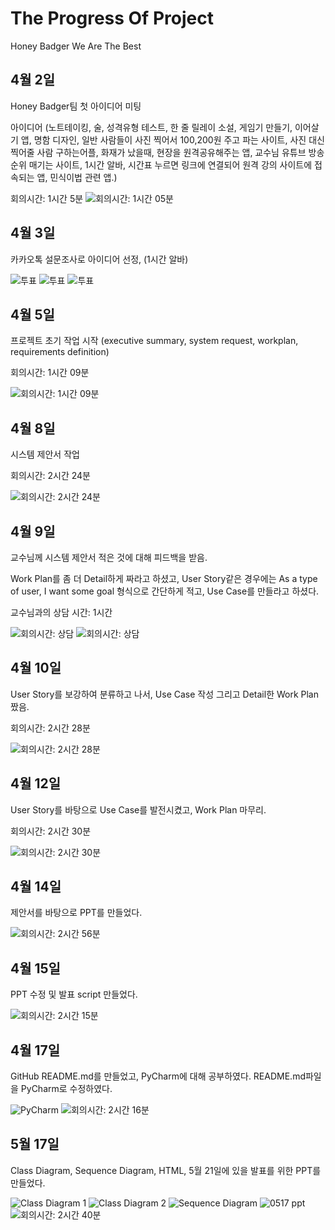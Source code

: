 # The Progress Of Project
Honey Badger We Are The Best
## 4월 2일
Honey Badger팀 첫 아이디어 미팅


아이디어 (노트테이킹, 술, 성격유형 테스트, 한 줄 릴레이 소설, 게임기 만들기, 이어살기 앱, 명함 디자인, 일반 사람들이 사진 찍어서 100,200원 주고
파는 사이트, 사진 대신 찍어줄 사람 구하는어플, 화재가 났을때, 현장을 원격공유해주는 앱, 교수님 유튜브 방송 순위 매기는 사이트, 1시간 알바, 시간표
누르면 링크에 연결되어 원격 강의 사이트에 접속되는 앱, 민식이법 관련 앱.)

회의시간: 1시간 5분
![회의시간: 1시간 05분](0402.PNG)

## 4월 3일 
카카오톡 설문조사로 아이디어 선정, (1시간 알바)

![투표](vote_idea1.PNG)
![투표](vote_idea2.PNG)
![투표](vote_idea3.PNG)

## 4월 5일
프로젝트 초기 작업 시작 (executive summary, system request, workplan, requirements definition)

회의시간: 1시간 09분

![회의시간: 1시간 09분](0405.PNG)

## 4월 8일 
시스템 제안서 작업

회의시간: 2시간 24분

![회의시간: 2시간 24분](0408.PNG)

## 4월 9일
교수님께 시스템 제안서 적은 것에 대해 피드백을 받음.

Work Plan를 좀 더 Detail하게 짜라고 하셨고,
User Story같은 경우에는 As a type of user, I want some goal 형식으로 간단하게 적고, Use Case를 만들라고 하셨다.

교수님과의 상담 시간: 1시간

![회의시간: 상담](feedback1.jpg)
![회의시간: 상담](feedback2.jpg)

## 4월 10일 
User Story를 보강하여 분류하고 나서, Use Case 작성 그리고 Detail한 Work Plan 짰음.

회의시간: 2시간 28분

![회의시간: 2시간 28분](0410.PNG)

## 4월 12일
User Story를 바탕으로 Use Case를 발전시켰고, Work Plan 마무리.

회의시간: 2시간 30분

![회의시간: 2시간 30분](0412.PNG)

## 4월 14일
제안서를 바탕으로 PPT를 만들었다. 

![회의시간: 2시간 56분](0414.PNG)

## 4월 15일
PPT 수정 및 발표 script 만들었다. 

![회의시간: 2시간 15분](0415.PNG)

## 4월 17일 
GitHub README.md를 만들었고, PyCharm에 대해 공부하였다. README.md파일을 PyCharm로
수정하였다. 

![PyCharm](Pycharm.PNG)
![회의시간: 2시간 16분](0417.JPG)

## 5월 17일 
Class Diagram, Sequence Diagram, HTML, 5월 21일에 있을 발표를 위한 PPT를 만들었다.

![Class Diagram 1](ClassDiagram1.png)
![Class Diagram 2](ClassDiagram2.png)
![Sequence Diagram ](SequenceDiagram.png)
![0517 ppt](0517ppt.PNG)
![회의시간: 2시간 40분](0517.PNG)

